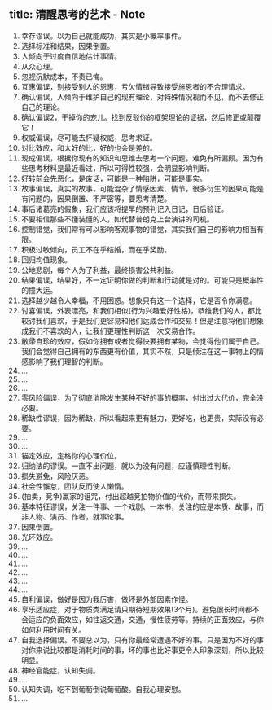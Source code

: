 title: 清醒思考的艺术 - Note
---

1. 幸存谬误。以为自己就能成功，其实是小概率事件。
2. 选择标准和结果，因果倒置。
3. 人倾向于过度自信地估计事情。
4. 从众心理。
5. 忽视沉默成本，不责已悔。
6. 互惠偏误，别接受别人的恩惠，亏欠情绪导致接受施恩者的不合理请求。
7. 确认偏误，人倾向于维护自己的现有理论，对特殊情况视而不见，而不去修正自己的理论。
8. 确认偏误2，干掉你的宠儿。找到反驳你的框架理论的证据，然后修正或颠覆它！
9. 权威偏误，尽可能去怀疑权威，思考求证。
10. 对比效应，和太好的比，好的也会是差的。
11. 现成偏误，根据你现有的知识和思维去思考一个问题，难免有所偏颇。因为有些思考材料是最近看过，所以可得性较强，会明显影响判断。
12. 好转前会先恶化，是废话，可能是一种陷阱，可能是事实。
13. 故事偏误，真实的故事，可能混杂了情感因素、情节，很多衍生的因果可能是有问题的，因果倒置、不严密等，要思考清楚。
14. 事后诸葛亮的假象，我们应该将提早的预判记入日记，日后验证。
15. 不要相信那些不懂装懂的人，如代替普朗克上台演讲的司机。
16. 控制错觉，我们常有可以影响客观事物的错觉，其实我们自己的影响力相当有限。
17. 积极过敏倾向，员工不在乎结婚，而在乎奖励。
18. 回归均值现象。
19. 公地悲剧，每个人为了利益，最终损害公共利益。
20. 结果偏误，结果好，不一定证明你做的判断和行动就是对的。可能只是概率性的撞大运。
21. 选择越少越令人幸福，不用困惑。想象只有这一个选择，它是否令你满意。
22. 讨喜偏误，外表漂亮，和我们相似(行为兴趣爱好性格)，恭维我们的人，都比较讨我们喜欢，于是我们更容易和他们达成合作和交易！但是注意将他们想象成我们不喜欢的人，让我们更理性判断这一次交易合作。
23. 敝帚自珍的效应，假如你拥有或者觉得快要拥有某物，会觉得他们属于自己。我们会觉得自己拥有的东西更有价值，其实不然，只是倾注在这一事物上的情感影响了我们理智的判断。
24. ...
25. ...
26. ...
27. 零风险偏误，为了彻底消除发生某种不好的事的概率，付出过大代价，完全没必要。
28. 稀缺性谬误，因为稀缺，所以看起来更有魅力，更好吃，也更贵，实际没有必要。
29. ...
30. ...
31. 锚定效应，定格你的心理价位。
32. 归纳法的谬误。一直不出问题，就以为没有问题，应谨慎理性判断。
33. 损失避免，风险厌恶。
34. 社会性懈怠，团队反而使人懒惰。
35. (拍卖，竞争)赢家的诅咒，付出超越竞拍物价值的代价，而带来损失。
37. 基本特征谬误，关注一件事、一个戏剧、一本书，关注的应是本质、故事，而非人物、演员、作者，就事论事。
38. 因果倒置。
39. 光环效应。
40. ...
41. ...
42. ...
43. ...
44. ...
45. ...
46. 自利偏误，做好是因为我厉害，做坏是外部因素作怪。
47. 享乐适应症，对于物质类满足请只期待短期效果(3个月)。避免很长时间都不会适应的负面效应，如往返交通，交通，慢性疲劳等。持续的正面效应，与你如何利用时间有关。
48. 自我选择偏误。不要总以为，只有你最经常遭遇不好的事。只是因为不好的事对你来说比较都是消耗时间的事，坏的事也比好事更令人印象深刻，所以比较明显。
49. 神经官能症，认知失调。
50. ...
51. 认知失调，吃不到葡萄倒说葡萄酸。自我心理安慰。
52. ...
